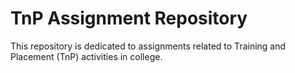 # TnP Assignment Repository
This repository is dedicated to assignments related to Training and Placement (TnP) activities in college.
